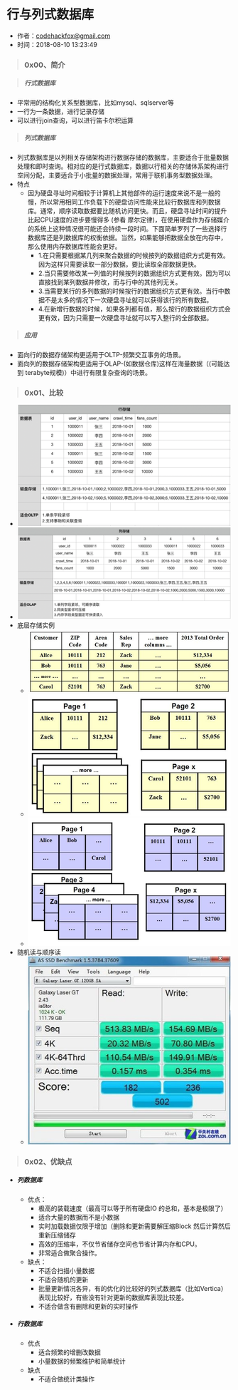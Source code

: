 # 行与列式数据库

- 作者：codehackfox@gmail.com
- 时间：2018-08-10 13:23:49


> ### 0x00、简介

> ##### 行式数据库

- 平常用的结构化关系型数据库，比如mysql、sqlserver等
- 一行为一条数据，进行记录存储
- 可以进行join查询，可以进行笛卡尔积运算

> ##### 列式数据库

- 列式数据库是以列相关存储架构进行数据存储的数据库，主要适合于批量数据处理和即时查询。相对应的是行式数据库，数据以行相关的存储体系架构进行空间分配，主要适合于小批量的数据处理，常用于联机事务型数据处理。
- 特点
    - 因为硬盘寻址时间相较于计算机上其他部件的运行速度来说不是一般的慢，所以常用相同工作负载下的硬盘访问性能来比较行数据库和列数据库。通常，顺序读取数据要比随机访问更快。而且，硬盘寻址时间的提升比起CPU速度的进步要慢得多 (参看 摩尔定律)，在使用硬盘作为存储媒介的系统上这种情况很可能还会持续一段时间。下面简单罗列了一些选择行数据库还是列数据库的权衡依据。当然，如果能够把数据全放在内存中，那么使用内存数据库性能会更好。
        - 1.在只需要根据某几列来聚合数据的时候按列的数据组织方式更有效。因为这样只需要读取一部分数据，要比读取全部数据更快。
        - 2.当只需要修改某一列值的时候按列的数据组织方式更有效。因为可以直接找到某列数据并修改，而与行中的其他列无关。
        - 3.当需要某行的多列数据的时候按行的数据组织方式更有效。当行中数据不是太多的情况下一次硬盘寻址就可以获得该行的所有数据。
        - 4.在新增行数据的时候，如果各列都有值，那么按行的数据组织方式会更有效，因为只需要一次硬盘寻址就可以写入整行的全部数据。

> ##### 应用

- 面向行的数据存储架构更适用于OLTP-频繁交互事务的场景。
- 面向列的数据存储架构更适用于OLAP-(如数据仓库)这样在海量数据（(可能达到 terabyte规模)）中进行有限复杂查询的场景。

> ### 0x01、比较

- ![13022AD3-DD16-4B84-9099-C03E4F10533D.png](assets/13022AD3-DD16-4B84-9099-C03E4F10533D.png) 
- ![0CD4C6E1-CAB6-44A4-8875-DA4F1C6FCF57.png](assets/0CD4C6E1-CAB6-44A4-8875-DA4F1C6FCF57.png)
- 底层存储实例
    - ![773CBA88-4945-40CA-8628-78BE4CF97B5C.jpg](assets/773CBA88-4945-40CA-8628-78BE4CF97B5C.jpg)
    - ![FA6212EF-26D1-4AB7-B52C-343F8105A3D6.jpg](assets/FA6212EF-26D1-4AB7-B52C-343F8105A3D6.jpg)
    - ![2D9E6EC3-D366-4087-A92F-C9CF9A2BC238.jpg](assets/2D9E6EC3-D366-4087-A92F-C9CF9A2BC238.jpg)
- 随机读与顺序读
    - ![CA0D0CF0-F150-47DD-A98F-8BAB0D9B0A02.jpg](assets/CA0D0CF0-F150-47DD-A98F-8BAB0D9B0A02.jpg)
> ### 0x02、优缺点

- ##### 列数据库
    - 优点：
        * 极高的装载速度（最高可以等于所有硬盘IO 的总和，基本是极限了）
        * 适合大量的数据而不是小数据
        * 实时加载数据仅限于增加（删除和更新需要解压缩Block 然后计算然后重新压缩储存
        * 高效的压缩率，不仅节省储存空间也节省计算内存和CPU。
        * 非常适合做聚合操作。
    - 缺点：
        * 不适合扫描小量数据
        * 不适合随机的更新
        * 批量更新情况各异，有的优化的比较好的列式数据库（比如Vertica）表现比较好，有些没有针对更新的数据库表现比较差。
        * 不适合做含有删除和更新的实时操作
- ##### 行数据库
    - 优点
        * 适合频繁的增删改数据
        * 小量数据的频繁维护和简单统计
    - 缺点
        * 不适合做统计类操作 

